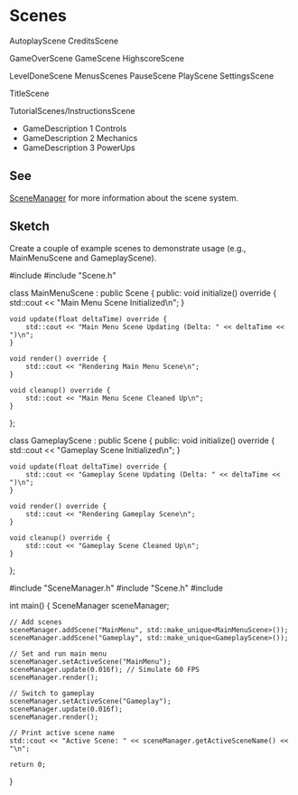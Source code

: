 # Scenes

AutoplayScene
CreditsScene

GameOverScene
GameScene
HighscoreScene

LevelDoneScene
MenusScenes
PauseScene
PlayScene
SettingsScene

TitleScene

TutorialScenes/InstructionsScene

- GameDescription 1 Controls
- GameDescription 2 Mechanics
- GameDescription 3 PowerUps

## See

[SceneManager](../Manager/SceneManager.md) for more information about the scene system.

## Sketch

Create a couple of example scenes to demonstrate usage (e.g., MainMenuScene and GameplayScene).

#include <iostream>
#include "Scene.h"

class MainMenuScene : public Scene {
public:
void initialize() override {
std::cout << "Main Menu Scene Initialized\n";
}

    void update(float deltaTime) override {
        std::cout << "Main Menu Scene Updating (Delta: " << deltaTime << ")\n";
    }

    void render() override {
        std::cout << "Rendering Main Menu Scene\n";
    }

    void cleanup() override {
        std::cout << "Main Menu Scene Cleaned Up\n";
    }

};

class GameplayScene : public Scene {
public:
void initialize() override {
std::cout << "Gameplay Scene Initialized\n";
}

    void update(float deltaTime) override {
        std::cout << "Gameplay Scene Updating (Delta: " << deltaTime << ")\n";
    }

    void render() override {
        std::cout << "Rendering Gameplay Scene\n";
    }

    void cleanup() override {
        std::cout << "Gameplay Scene Cleaned Up\n";
    }

};

#include "SceneManager.h"
#include "Scene.h"
#include <memory>

int main() {
SceneManager sceneManager;

    // Add scenes
    sceneManager.addScene("MainMenu", std::make_unique<MainMenuScene>());
    sceneManager.addScene("Gameplay", std::make_unique<GameplayScene>());

    // Set and run main menu
    sceneManager.setActiveScene("MainMenu");
    sceneManager.update(0.016f); // Simulate 60 FPS
    sceneManager.render();

    // Switch to gameplay
    sceneManager.setActiveScene("Gameplay");
    sceneManager.update(0.016f);
    sceneManager.render();

    // Print active scene name
    std::cout << "Active Scene: " << sceneManager.getActiveSceneName() << "\n";

    return 0;

}

